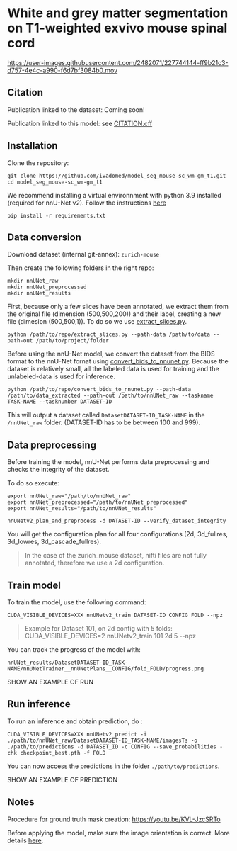 # White and grey matter segmentation on T1-weighted exvivo mouse spinal cord

https://user-images.githubusercontent.com/2482071/227744144-ff9b21c3-d757-4e4c-a990-f6d7bf3084b0.mov

## Citation

Publication linked to the dataset: Coming soon!

Publication linked to this model: see [CITATION.cff](https://github.com/ivadomed/model_seg_mouse-sc_wm-gm_t1/blob/plb/nnunet/CITATION.cff)

## Installation

Clone the repository:
~~~
git clone https://github.com/ivadomed/model_seg_mouse-sc_wm-gm_t1.git
cd model_seg_mouse-sc_wm-gm_t1
~~~

We recommend installing a virtual environnment with python 3.9 installed (required for nnU-Net v2). Follow the instructions [here](https://github.com/MIC-DKFZ/nnUNet/blob/master/documentation/installation_instructions.md) 

~~~
pip install -r requirements.txt
~~~

## Data conversion

Download dataset (internal git-annex): `zurich-mouse`

Then create the following folders in the right repo:

~~~
mkdir nnUNet_raw
mkdir nnUNet_preprocessed
mkdir nnUNet_results
~~~
First, because only a few slices have been annotated, we extract them from the original file (dimension (500,500,200)) and their label, creating a new file (dimesion (500,500,1)). To do so we use [extract_slices.py](https://github.com/ivadomed/model_seg_mouse-sc_wm-gm_t1/blob/plb/nnunet/extract_slices.py).

~~~
python /path/to/repo/extract_slices.py --path-data /path/to/data --path-out /path/to/project/folder
~~~

Before using the nnU-Net model, we convert the dataset from the BIDS format to the nnU-Net fornat using [convert_bids_to_nnunet.py](https://github.com/ivadomed/model_seg_mouse-sc_wm-gm_t1/blob/plb/nnunet/convert_bids_to_nnunet.py). Because the dataset is relatively small, all the labeled data is used for training and the unlabeled-data is used for inference. 

~~~
python /path/to/repo/convert_bids_to_nnunet.py --path-data /path/to/data_extracted --path-out /path/to/nnUNet_raw --taskname TASK-NAME --tasknumber DATASET-ID
~~~

This will output a dataset called `DatasetDATASET-ID_TASK-NAME` in the `/nnUNet_raw` folder. (DATASET-ID has to be between 100 and 999).

## Data preprocessing

Before training the model, nnU-Net performs data preprocessing and checks the integrity of the dataset. 

To do so execute:
~~~
export nnUNet_raw="/path/to/nnUNet_raw"
export nnUNet_preprocessed="/path/to/nnUNet_preprocessed"
export nnUNet_results="/path/to/nnUNet_results"

nnUNetv2_plan_and_preprocess -d DATASET-ID --verify_dataset_integrity
~~~

You will get the configuration plan for all four configurations (2d, 3d_fullres, 3d_lowres, 3d_cascade_fullres).
> In the case of the zurich_mouse dataset, nifti files are not fully annotated, therefore we use a 2d configuration.

## Train model

To train the model, use the following command:
~~~
CUDA_VISIBLE_DEVICES=XXX nnUNetv2_train DATASET-ID CONFIG FOLD --npz
~~~

> Example for Dataset 101, on 2d config with 5 folds: CUDA_VISIBLE_DEVICES=2 nnUNetv2_train 101 2d 5 --npz

You can track the progress of the model with: 
~~~
nnUNet_results/DatasetDATASET-ID_TASK-NAME/nnUNetTrainer__nnUNetPlans__CONFIG/fold_FOLD/progress.png
~~~

SHOW AN EXAMPLE OF RUN

## Run inference

To run an inference and obtain prediction, do :
~~~
CUDA_VISIBLE_DEVICES=XXX nnUNetv2_predict -i ./path/to/nnUNet_raw/DatasetDATASET-ID_TASK-NAME/imagesTs -o ./path/to/predictions -d DATASET_ID -c CONFIG --save_probabilities -chk checkpoint_best.pth -f FOLD
~~~

You can now access the predictions in the folder `./path/to/predictions`. 

SHOW AN EXAMPLE OF PREDICTION

## Notes

Procedure for ground truth mask creation: https://youtu.be/KVL-JzcSRTo

Before applying the model, make sure the image orientation is correct. More details [here](https://github.com/ivadomed/model_seg_mouse-sc_wm-gm_t1/issues/25). 
